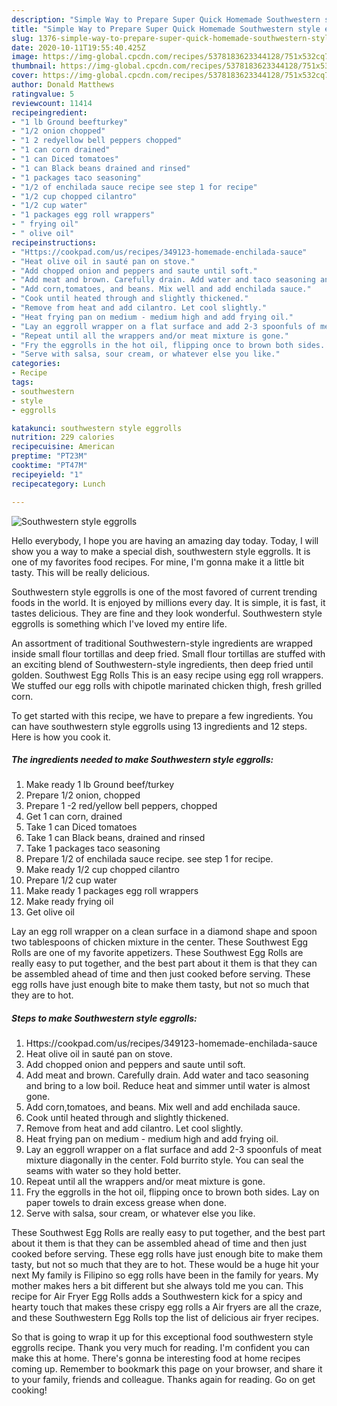 ```yaml
---
description: "Simple Way to Prepare Super Quick Homemade Southwestern style eggrolls"
title: "Simple Way to Prepare Super Quick Homemade Southwestern style eggrolls"
slug: 1376-simple-way-to-prepare-super-quick-homemade-southwestern-style-eggrolls
date: 2020-10-11T19:55:40.425Z
image: https://img-global.cpcdn.com/recipes/5378183623344128/751x532cq70/southwestern-style-eggrolls-recipe-main-photo.jpg
thumbnail: https://img-global.cpcdn.com/recipes/5378183623344128/751x532cq70/southwestern-style-eggrolls-recipe-main-photo.jpg
cover: https://img-global.cpcdn.com/recipes/5378183623344128/751x532cq70/southwestern-style-eggrolls-recipe-main-photo.jpg
author: Donald Matthews
ratingvalue: 5
reviewcount: 11414
recipeingredient:
- "1 lb Ground beefturkey"
- "1/2 onion chopped"
- "1 2 redyellow bell peppers chopped"
- "1 can corn drained"
- "1 can Diced tomatoes"
- "1 can Black beans drained and rinsed"
- "1 packages taco seasoning"
- "1/2 of enchilada sauce recipe see step 1 for recipe"
- "1/2 cup chopped cilantro"
- "1/2 cup water"
- "1 packages egg roll wrappers"
- " frying oil"
- " olive oil"
recipeinstructions:
- "Https://cookpad.com/us/recipes/349123-homemade-enchilada-sauce"
- "Heat olive oil in sauté pan on stove."
- "Add chopped onion and peppers and saute until soft."
- "Add meat and brown. Carefully drain. Add water and taco seasoning and bring to a low boil. Reduce heat and simmer until water is almost gone."
- "Add corn,tomatoes, and beans. Mix well and add enchilada sauce."
- "Cook until heated through and slightly thickened."
- "Remove from heat and add cilantro. Let cool slightly."
- "Heat frying pan on medium - medium high and add frying oil."
- "Lay an eggroll wrapper on a flat surface and add 2-3 spoonfuls of meat mixture diagonally in the center. Fold burrito style. You can seal the seams with water so they hold better."
- "Repeat until all the wrappers and/or meat mixture is gone."
- "Fry the eggrolls in the hot oil, flipping once to brown both sides. Lay on paper towels to drain excess grease when done."
- "Serve with salsa, sour cream, or whatever else you like."
categories:
- Recipe
tags:
- southwestern
- style
- eggrolls

katakunci: southwestern style eggrolls 
nutrition: 229 calories
recipecuisine: American
preptime: "PT23M"
cooktime: "PT47M"
recipeyield: "1"
recipecategory: Lunch

---
```



![Southwestern style eggrolls](https://img-global.cpcdn.com/recipes/5378183623344128/751x532cq70/southwestern-style-eggrolls-recipe-main-photo.jpg)

Hello everybody, I hope you are having an amazing day today. Today, I will show you a way to make a special dish, southwestern style eggrolls. It is one of my favorites food recipes. For mine, I'm gonna make it a little bit tasty. This will be really delicious.

Southwestern style eggrolls is one of the most favored of current trending foods in the world. It is enjoyed by millions every day. It is simple, it is fast, it tastes delicious. They are fine and they look wonderful. Southwestern style eggrolls is something which I've loved my entire life.

An assortment of traditional Southwestern-style ingredients are wrapped inside small flour tortillas and deep fried. Small flour tortillas are stuffed with an exciting blend of Southwestern-style ingredients, then deep fried until golden. Southwest Egg Rolls This is an easy recipe using egg roll wrappers. We stuffed our egg rolls with chipotle marinated chicken thigh, fresh grilled corn.


To get started with this recipe, we have to prepare a few ingredients. You can have southwestern style eggrolls using 13 ingredients and 12 steps. Here is how you cook it.

<!--inarticleads1-->

##### The ingredients needed to make Southwestern style eggrolls:

1. Make ready 1 lb Ground beef/turkey
1. Prepare 1/2 onion, chopped
1. Prepare 1 -2 red/yellow bell peppers, chopped
1. Get 1 can corn, drained
1. Take 1 can Diced tomatoes
1. Take 1 can Black beans, drained and rinsed
1. Take 1 packages taco seasoning
1. Prepare 1/2 of enchilada sauce recipe. see step 1 for recipe.
1. Make ready 1/2 cup chopped cilantro
1. Prepare 1/2 cup water
1. Make ready 1 packages egg roll wrappers
1. Make ready  frying oil
1. Get  olive oil


Lay an egg roll wrapper on a clean surface in a diamond shape and spoon two tablespoons of chicken mixture in the center. These Southwest Egg Rolls are one of my favorite appetizers. These Southwest Egg Rolls are really easy to put together, and the best part about it them is that they can be assembled ahead of time and then just cooked before serving. These egg rolls have just enough bite to make them tasty, but not so much that they are to hot. 

<!--inarticleads2-->

##### Steps to make Southwestern style eggrolls:

1. Https://cookpad.com/us/recipes/349123-homemade-enchilada-sauce
1. Heat olive oil in sauté pan on stove.
1. Add chopped onion and peppers and saute until soft.
1. Add meat and brown. Carefully drain. Add water and taco seasoning and bring to a low boil. Reduce heat and simmer until water is almost gone.
1. Add corn,tomatoes, and beans. Mix well and add enchilada sauce.
1. Cook until heated through and slightly thickened.
1. Remove from heat and add cilantro. Let cool slightly.
1. Heat frying pan on medium - medium high and add frying oil.
1. Lay an eggroll wrapper on a flat surface and add 2-3 spoonfuls of meat mixture diagonally in the center. Fold burrito style. You can seal the seams with water so they hold better.
1. Repeat until all the wrappers and/or meat mixture is gone.
1. Fry the eggrolls in the hot oil, flipping once to brown both sides. Lay on paper towels to drain excess grease when done.
1. Serve with salsa, sour cream, or whatever else you like.


These Southwest Egg Rolls are really easy to put together, and the best part about it them is that they can be assembled ahead of time and then just cooked before serving. These egg rolls have just enough bite to make them tasty, but not so much that they are to hot. These would be a huge hit your next My family is Filipino so egg rolls have been in the family for years. My mother makes hers a bit different but she always told me you can. This recipe for Air Fryer Egg Rolls adds a Southwestern kick for a spicy and hearty touch that makes these crispy egg rolls a Air fryers are all the craze, and these Southwestern Egg Rolls top the list of delicious air fryer recipes. 

So that is going to wrap it up for this exceptional food southwestern style eggrolls recipe. Thank you very much for reading. I'm confident you can make this at home. There's gonna be interesting food at home recipes coming up. Remember to bookmark this page on your browser, and share it to your family, friends and colleague. Thanks again for reading. Go on get cooking!
